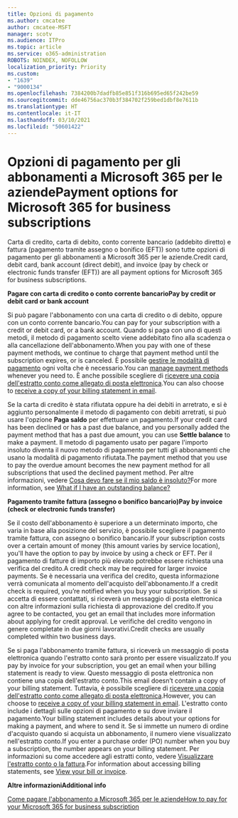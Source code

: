 ```yaml
---
title: Opzioni di pagamento
ms.author: cmcatee
author: cmcatee-MSFT
manager: scotv
ms.audience: ITPro
ms.topic: article
ms.service: o365-administration
ROBOTS: NOINDEX, NOFOLLOW
localization_priority: Priority
ms.custom:
- "1639"
- "9000134"
ms.openlocfilehash: 7384200b7dadfb85e851f316b695ed65f242be59
ms.sourcegitcommit: dde46756ac370b3f384702f259bed1dbf8e7611b
ms.translationtype: HT
ms.contentlocale: it-IT
ms.lasthandoff: 03/10/2021
ms.locfileid: "50601422"
---
```

# <a name="payment-options-for-microsoft-365-for-business-subscriptions"></a><span data-ttu-id="bbbee-102">Opzioni di pagamento per gli abbonamenti a Microsoft 365 per le aziende</span><span class="sxs-lookup"><span data-stu-id="bbbee-102">Payment options for Microsoft 365 for business subscriptions</span></span>
  
<span data-ttu-id="bbbee-103">Carta di credito, carta di debito, conto corrente bancario (addebito diretto) e fattura (pagamento tramite assegno o bonifico (EFT)) sono tutte opzioni di pagamento per gli abbonamenti a Microsoft 365 per le aziende.</span><span class="sxs-lookup"><span data-stu-id="bbbee-103">Credit card, debit card, bank account (direct debit), and invoice (pay by check or electronic funds transfer (EFT)) are all payment options for Microsoft 365 for business subscriptions.</span></span>
  
<span data-ttu-id="bbbee-104">**Pagare con carta di credito o conto corrente bancario**</span><span class="sxs-lookup"><span data-stu-id="bbbee-104">**Pay by credit or debit card or bank account**</span></span>
  
<span data-ttu-id="bbbee-105">Si può pagare l'abbonamento con una carta di credito o di debito, oppure con un conto corrente bancario.</span><span class="sxs-lookup"><span data-stu-id="bbbee-105">You can pay for your subscription with a credit or debit card, or a bank account.</span></span> <span data-ttu-id="bbbee-106">Quando si paga con uno di questi metodi, il metodo di pagamento scelto viene addebitato fino alla scadenza o alla cancellazione dell'abbonamento.</span><span class="sxs-lookup"><span data-stu-id="bbbee-106">When you pay with one of these payment methods, we continue to charge that payment method until the subscription expires, or is canceled.</span></span> <span data-ttu-id="bbbee-107">È possibile [gestire le modalità di pagamento](https://docs.microsoft.com/microsoft-365/commerce/billing-and-payments/manage-payment-methods) ogni volta che è necessario.</span><span class="sxs-lookup"><span data-stu-id="bbbee-107">You can [manage payment methods](https://docs.microsoft.com/microsoft-365/commerce/billing-and-payments/manage-payment-methods) whenever you need to.</span></span> <span data-ttu-id="bbbee-108">È anche possibile scegliere di [ricevere una copia dell'estratto conto come allegato di posta elettronica](https://docs.microsoft.com/microsoft-365/commerce/billing-and-payments/view-your-bill-or-invoice#receive-a-copy-of-your-billing-statement-in-email).</span><span class="sxs-lookup"><span data-stu-id="bbbee-108">You can also choose to [receive a copy of your billing statement in email](https://docs.microsoft.com/microsoft-365/commerce/billing-and-payments/view-your-bill-or-invoice#receive-a-copy-of-your-billing-statement-in-email).</span></span>

<span data-ttu-id="bbbee-109">Se la carta di credito è stata rifiutata oppure ha dei debiti in arretrato, e si è aggiunto personalmente il metodo di pagamento con debiti arretrati, si può usare l'opzione **Paga saldo** per effettuare un pagamento.</span><span class="sxs-lookup"><span data-stu-id="bbbee-109">If your credit card has been declined or has a past due balance, and you personally added the payment method that has a past due amount, you can use **Settle balance** to make a payment.</span></span> <span data-ttu-id="bbbee-110">Il metodo di pagamento usato per pagare l'importo insoluto diventa il nuovo metodo di pagamento per tutti gli abbonamenti che usano la modalità di pagamento rifiutata.</span><span class="sxs-lookup"><span data-stu-id="bbbee-110">The payment method that you use to pay the overdue amount becomes the new payment method for all subscriptions that used the declined payment method.</span></span> <span data-ttu-id="bbbee-111">Per altre informazioni, vedere [Cosa devo fare se il mio saldo è insoluto?](https://docs.microsoft.com/microsoft-365/commerce/billing-and-payments/pay-for-your-subscription#what-if-i-have-an-outstanding-balance)</span><span class="sxs-lookup"><span data-stu-id="bbbee-111">For more information, see [What if I have an outstanding balance?](https://docs.microsoft.com/microsoft-365/commerce/billing-and-payments/pay-for-your-subscription#what-if-i-have-an-outstanding-balance)</span></span>

<span data-ttu-id="bbbee-112">**Pagamento tramite fattura (assegno o bonifico bancario)**</span><span class="sxs-lookup"><span data-stu-id="bbbee-112">**Pay by invoice (check or electronic funds transfer)**</span></span>
  
<span data-ttu-id="bbbee-113">Se il costo dell'abbonamento è superiore a un determinato importo, che varia in base alla posizione del servizio, è possibile scegliere il pagamento tramite fattura, con assegno o bonifico bancario.</span><span class="sxs-lookup"><span data-stu-id="bbbee-113">If your subscription costs over a certain amount of money (this amount varies by service location), you'll have the option to pay by invoice by using a check or EFT.</span></span> <span data-ttu-id="bbbee-114">Per il pagamento di fatture di importo più elevato potrebbe essere richiesta una verifica del credito.</span><span class="sxs-lookup"><span data-stu-id="bbbee-114">A credit check may be required for larger invoice payments.</span></span> <span data-ttu-id="bbbee-115">Se è necessaria una verifica del credito, questa informazione verrà comunicata al momento dell'acquisto dell'abbonamento.</span><span class="sxs-lookup"><span data-stu-id="bbbee-115">If a credit check is required, you’re notified when you buy your subscription.</span></span> <span data-ttu-id="bbbee-116">Se si accetta di essere contattati, si riceverà un messaggio di posta elettronica con altre informazioni sulla richiesta di approvazione del credito.</span><span class="sxs-lookup"><span data-stu-id="bbbee-116">If you agree to be contacted, you get an email that includes more information about applying for credit approval.</span></span> <span data-ttu-id="bbbee-117">Le verifiche del credito vengono in genere completate in due giorni lavorativi.</span><span class="sxs-lookup"><span data-stu-id="bbbee-117">Credit checks are usually completed within two business days.</span></span>

<span data-ttu-id="bbbee-118">Se si paga l'abbonamento tramite fattura, si riceverà un messaggio di posta elettronica quando l'estratto conto sarà pronto per essere visualizzato.</span><span class="sxs-lookup"><span data-stu-id="bbbee-118">If you pay by invoice for your subscription, you get an email when your billing statement is ready to view.</span></span> <span data-ttu-id="bbbee-119">Questo messaggio di posta elettronica non contiene una copia dell'estratto conto.</span><span class="sxs-lookup"><span data-stu-id="bbbee-119">This email doesn’t contain a copy of your billing statement.</span></span> <span data-ttu-id="bbbee-120">Tuttavia, è possibile scegliere di [ricevere una copia dell'estratto conto come allegato di posta elettronica](https://docs.microsoft.com/microsoft-365/commerce/billing-and-payments/view-your-bill-or-invoice#receive-a-copy-of-your-billing-statement-in-email).</span><span class="sxs-lookup"><span data-stu-id="bbbee-120">However, you can choose to [receive a copy of your billing statement in email](https://docs.microsoft.com/microsoft-365/commerce/billing-and-payments/view-your-bill-or-invoice#receive-a-copy-of-your-billing-statement-in-email).</span></span> <span data-ttu-id="bbbee-121">L'estratto conto include i dettagli sulle opzioni di pagamento e su dove inviare il pagamento.</span><span class="sxs-lookup"><span data-stu-id="bbbee-121">Your billing statement includes details about your options for making a payment, and where to send it.</span></span> <span data-ttu-id="bbbee-122">Se si immette un numero di ordine d'acquisto quando si acquista un abbonamento, il numero viene visualizzato nell'estratto conto.</span><span class="sxs-lookup"><span data-stu-id="bbbee-122">If you enter a purchase order (PO) number when you buy a subscription, the number appears on your billing statement.</span></span> <span data-ttu-id="bbbee-123">Per informazioni su come accedere agli estratti conto, vedere [Visualizzare l'estratto conto o la fattura](https://docs.microsoft.com/microsoft-365/commerce/billing-and-payments/view-your-bill-or-invoice).</span><span class="sxs-lookup"><span data-stu-id="bbbee-123">For information about accessing billing statements, see [View your bill or invoice](https://docs.microsoft.com/microsoft-365/commerce/billing-and-payments/view-your-bill-or-invoice).</span></span>
  
<span data-ttu-id="bbbee-124">**Altre informazioni**</span><span class="sxs-lookup"><span data-stu-id="bbbee-124">**Additional info**</span></span>
  
[<span data-ttu-id="bbbee-125">Come pagare l'abbonamento a Microsoft 365 per le aziende</span><span class="sxs-lookup"><span data-stu-id="bbbee-125">How to pay for your Microsoft 365 for business subscription</span></span>](https://docs.microsoft.com/microsoft-365/commerce/billing-and-payments/pay-for-your-subscription)